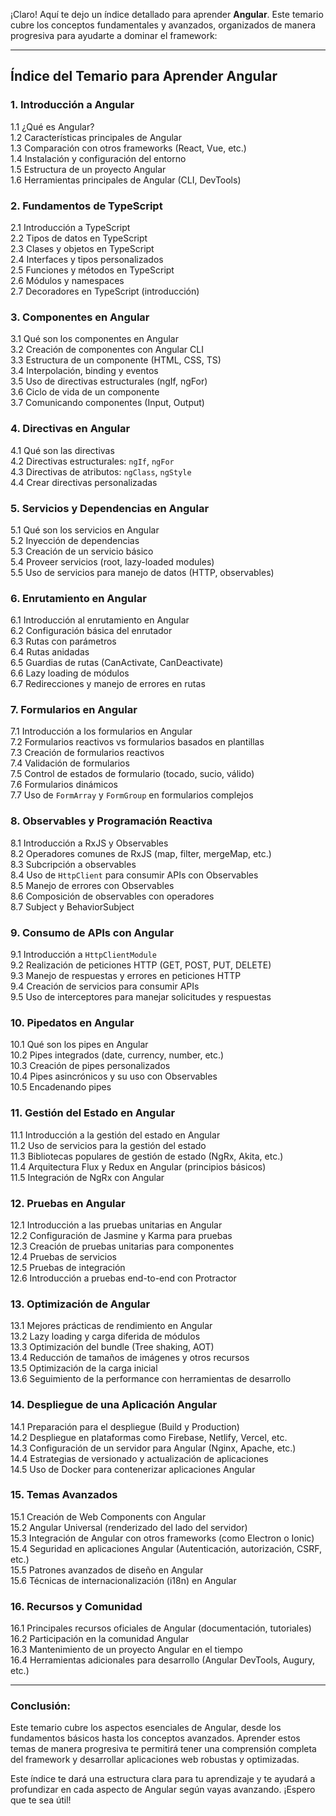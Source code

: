 ¡Claro! Aquí te dejo un índice detallado para aprender **Angular**. Este temario cubre los conceptos fundamentales y avanzados, organizados de manera progresiva para ayudarte a dominar el framework:

---

## **Índice del Temario para Aprender Angular**

### **1. Introducción a Angular**
   1.1 ¿Qué es Angular?  
   1.2 Características principales de Angular  
   1.3 Comparación con otros frameworks (React, Vue, etc.)  
   1.4 Instalación y configuración del entorno  
   1.5 Estructura de un proyecto Angular  
   1.6 Herramientas principales de Angular (CLI, DevTools)

### **2. Fundamentos de TypeScript**
   2.1 Introducción a TypeScript  
   2.2 Tipos de datos en TypeScript  
   2.3 Clases y objetos en TypeScript  
   2.4 Interfaces y tipos personalizados  
   2.5 Funciones y métodos en TypeScript  
   2.6 Módulos y namespaces  
   2.7 Decoradores en TypeScript (introducción)

### **3. Componentes en Angular**
   3.1 Qué son los componentes en Angular  
   3.2 Creación de componentes con Angular CLI  
   3.3 Estructura de un componente (HTML, CSS, TS)  
   3.4 Interpolación, binding y eventos  
   3.5 Uso de directivas estructurales (ngIf, ngFor)  
   3.6 Ciclo de vida de un componente  
   3.7 Comunicando componentes (Input, Output)

### **4. Directivas en Angular**
   4.1 Qué son las directivas  
   4.2 Directivas estructurales: `ngIf`, `ngFor`  
   4.3 Directivas de atributos: `ngClass`, `ngStyle`  
   4.4 Crear directivas personalizadas

### **5. Servicios y Dependencias en Angular**
   5.1 Qué son los servicios en Angular  
   5.2 Inyección de dependencias  
   5.3 Creación de un servicio básico  
   5.4 Proveer servicios (root, lazy-loaded modules)  
   5.5 Uso de servicios para manejo de datos (HTTP, observables)

### **6. Enrutamiento en Angular**
   6.1 Introducción al enrutamiento en Angular  
   6.2 Configuración básica del enrutador  
   6.3 Rutas con parámetros  
   6.4 Rutas anidadas  
   6.5 Guardias de rutas (CanActivate, CanDeactivate)  
   6.6 Lazy loading de módulos  
   6.7 Redirecciones y manejo de errores en rutas

### **7. Formularios en Angular**
   7.1 Introducción a los formularios en Angular  
   7.2 Formularios reactivos vs formularios basados en plantillas  
   7.3 Creación de formularios reactivos  
   7.4 Validación de formularios  
   7.5 Control de estados de formulario (tocado, sucio, válido)  
   7.6 Formularios dinámicos  
   7.7 Uso de `FormArray` y `FormGroup` en formularios complejos

### **8. Observables y Programación Reactiva**
   8.1 Introducción a RxJS y Observables  
   8.2 Operadores comunes de RxJS (map, filter, mergeMap, etc.)  
   8.3 Subcripción a observables  
   8.4 Uso de `HttpClient` para consumir APIs con Observables  
   8.5 Manejo de errores con Observables  
   8.6 Composición de observables con operadores  
   8.7 Subject y BehaviorSubject

### **9. Consumo de APIs con Angular**
   9.1 Introducción a `HttpClientModule`  
   9.2 Realización de peticiones HTTP (GET, POST, PUT, DELETE)  
   9.3 Manejo de respuestas y errores en peticiones HTTP  
   9.4 Creación de servicios para consumir APIs  
   9.5 Uso de interceptores para manejar solicitudes y respuestas

### **10. Pipedatos en Angular**
   10.1 Qué son los pipes en Angular  
   10.2 Pipes integrados (date, currency, number, etc.)  
   10.3 Creación de pipes personalizados  
   10.4 Pipes asincrónicos y su uso con Observables  
   10.5 Encadenando pipes

### **11. Gestión del Estado en Angular**
   11.1 Introducción a la gestión del estado en Angular  
   11.2 Uso de servicios para la gestión del estado  
   11.3 Bibliotecas populares de gestión de estado (NgRx, Akita, etc.)  
   11.4 Arquitectura Flux y Redux en Angular (principios básicos)  
   11.5 Integración de NgRx con Angular

### **12. Pruebas en Angular**
   12.1 Introducción a las pruebas unitarias en Angular  
   12.2 Configuración de Jasmine y Karma para pruebas  
   12.3 Creación de pruebas unitarias para componentes  
   12.4 Pruebas de servicios  
   12.5 Pruebas de integración  
   12.6 Introducción a pruebas end-to-end con Protractor

### **13. Optimización de Angular**
   13.1 Mejores prácticas de rendimiento en Angular  
   13.2 Lazy loading y carga diferida de módulos  
   13.3 Optimización del bundle (Tree shaking, AOT)  
   13.4 Reducción de tamaños de imágenes y otros recursos  
   13.5 Optimización de la carga inicial  
   13.6 Seguimiento de la performance con herramientas de desarrollo

### **14. Despliegue de una Aplicación Angular**
   14.1 Preparación para el despliegue (Build y Production)  
   14.2 Despliegue en plataformas como Firebase, Netlify, Vercel, etc.  
   14.3 Configuración de un servidor para Angular (Nginx, Apache, etc.)  
   14.4 Estrategias de versionado y actualización de aplicaciones  
   14.5 Uso de Docker para contenerizar aplicaciones Angular

### **15. Temas Avanzados**
   15.1 Creación de Web Components con Angular  
   15.2 Angular Universal (renderizado del lado del servidor)  
   15.3 Integración de Angular con otros frameworks (como Electron o Ionic)  
   15.4 Seguridad en aplicaciones Angular (Autenticación, autorización, CSRF, etc.)  
   15.5 Patrones avanzados de diseño en Angular  
   15.6 Técnicas de internacionalización (i18n) en Angular

### **16. Recursos y Comunidad**
   16.1 Principales recursos oficiales de Angular (documentación, tutoriales)  
   16.2 Participación en la comunidad Angular  
   16.3 Mantenimiento de un proyecto Angular en el tiempo  
   16.4 Herramientas adicionales para desarrollo (Angular DevTools, Augury, etc.)

---

### **Conclusión:**
Este temario cubre los aspectos esenciales de Angular, desde los fundamentos básicos hasta los conceptos avanzados. Aprender estos temas de manera progresiva te permitirá tener una comprensión completa del framework y desarrollar aplicaciones web robustas y optimizadas.

Este índice te dará una estructura clara para tu aprendizaje y te ayudará a profundizar en cada aspecto de Angular según vayas avanzando. ¡Espero que te sea útil!